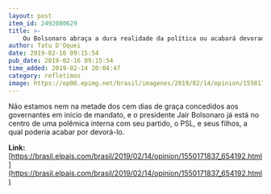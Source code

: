 ```yaml
---
layout: post
item_id: 2492080629
title: >-
    Ou Bolsonaro abraça a dura realidade da política ou acabará devorado por ela
author: Tatu D'Oquei
date: 2019-02-16 09:15:54
pub_date: 2019-02-16 09:15:54
time_added: 2019-02-14 20:04:47
category: refletimos
image: https://ep00.epimg.net/brasil/imagenes/2019/02/14/opinion/1550171837_654192_1550172476_rrss_normal.jpg
---
```


Não estamos nem na metade dos cem dias de graça concedidos aos governantes em início de mandato, e o presidente Jair Bolsonaro já está no centro de uma polêmica interna com seu partido, o PSL, e seus filhos, a qual poderia acabar por devorá-lo.

**Link:** [https://brasil.elpais.com/brasil/2019/02/14/opinion/1550171837_654192.html](https://brasil.elpais.com/brasil/2019/02/14/opinion/1550171837_654192.html)


